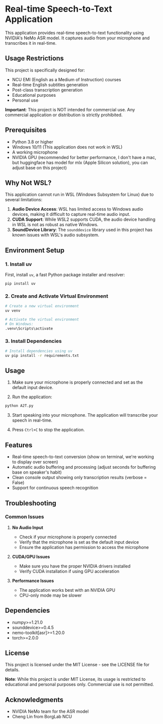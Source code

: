 # Real-time Speech-to-Text Application

This application provides real-time speech-to-text functionality using NVIDIA's NeMo ASR model. It captures audio from your microphone and transcribes it in real-time.

## Usage Restrictions

This project is specifically designed for:
- NCU EMI (English as a Medium of Instruction) courses
- Real-time English subtitles generation
- Post-class transcription generation
- Educational purposes
- Personal use

**Important**: This project is NOT intended for commercial use. Any commercial application or distribution is strictly prohibited.

## Prerequisites

- Python 3.8 or higher
- Windows 10/11 (This application does not work in WSL)
- A working microphone
- NVIDIA GPU (recommended for better performance, I don't have a mac, but huggingface has model for mlx (Apple Silicon solution), you can adjust base on this project)

## Why Not WSL?

This application cannot run in WSL (Windows Subsystem for Linux) due to several limitations:

1. **Audio Device Access**: WSL has limited access to Windows audio devices, making it difficult to capture real-time audio input.
2. **CUDA Support**: While WSL2 supports CUDA, the audio device handling in WSL is not as robust as native Windows.
3. **SoundDevice Library**: The `sounddevice` library used in this project has known issues with WSL's audio subsystem.

## Environment Setup

### 1. Install uv

First, install `uv`, a fast Python package installer and resolver:

```bash
pip install uv
```

### 2. Create and Activate Virtual Environment

```bash
# Create a new virtual environment
uv venv

# Activate the virtual environment
# On Windows:
.venv\Scripts\activate
```

### 3. Install Dependencies

```bash
# Install dependencies using uv
uv pip install -r requirements.txt
```

## Usage

1. Make sure your microphone is properly connected and set as the default input device.

2. Run the application:
```bash
python A2T.py
```

3. Start speaking into your microphone. The application will transcribe your speech in real-time.

4. Press `Ctrl+C` to stop the application.

## Features

- Real-time speech-to-text conversion (show on terminal, we're working to display over screen)
- Automatic audio buffering and processing (adjust seconds for buffering base on speaker's habit)
- Clean console output showing only transcription results (verbose = False)
- Support for continuous speech recognition

## Troubleshooting

### Common Issues

1. **No Audio Input**
   - Check if your microphone is properly connected
   - Verify that the microphone is set as the default input device
   - Ensure the application has permission to access the microphone

2. **CUDA/GPU Issues**
   - Make sure you have the proper NVIDIA drivers installed
   - Verify CUDA installation if using GPU acceleration

3. **Performance Issues**
   - The application works best with an NVIDIA GPU
   - CPU-only mode may be slower

## Dependencies

- numpy>=1.21.0
- sounddevice>=0.4.5
- nemo-toolkit[asr]>=1.20.0
- torch>=2.0.0

## License

This project is licensed under the MIT License - see the LICENSE file for details.

**Note**: While this project is under MIT License, its usage is restricted to educational and personal purposes only. Commercial use is not permitted.

## Acknowledgments

- NVIDIA NeMo team for the ASR model
- Cheng Lin from BorgLab NCU
